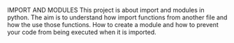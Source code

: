 IMPORT AND MODULES
This project is about import and modules in python. The aim is to understand how import functions from another file and how the use those functions. How to create a module and how to prevent your code from being executed when it is imported.

